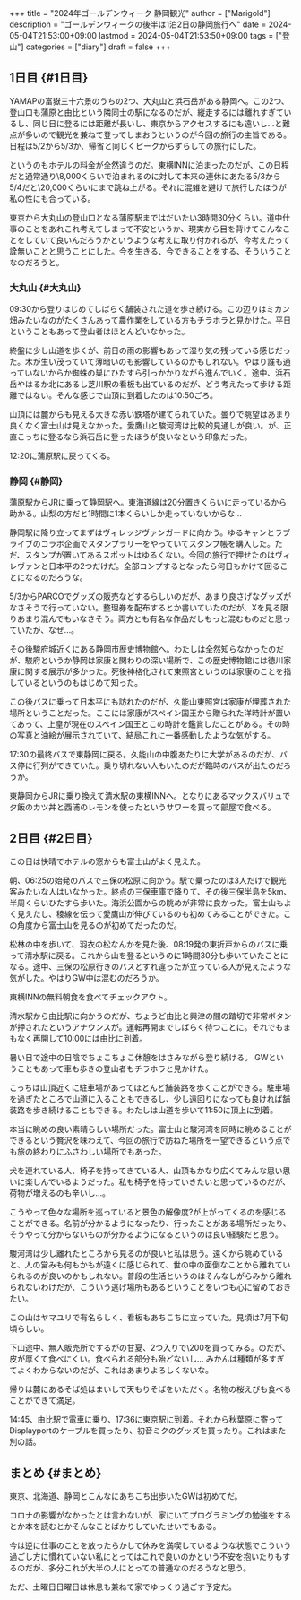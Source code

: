 +++
title = "2024年ゴールデンウィーク 静岡観光"
author = ["Marigold"]
description = "ゴールデンウィークの後半は1泊2日の静岡旅行へ"
date = 2024-05-04T21:53:00+09:00
lastmod = 2024-05-04T21:53:50+09:00
tags = ["登山"]
categories = ["diary"]
draft = false
+++

## 1日目 {#1日目}

YAMAPの富嶽三十六景のうちの2つ、大丸山と浜石岳がある静岡へ。この2つ、登山口も蒲原と由比という隣同士の駅になるのだが、縦走するには離れすぎているし、同じ日に登るには距離が長いし、東京からアクセスするにも遠いし...と難点が多いので観光を兼ねて登ってしまおうというのが今回の旅行の主旨である。日程は5/2から5/3か、帰省と同じくピークからずらしての旅行にした。

というのもホテルの料金が全然違うのだ。東横INNに泊まったのだが、この日程だと通常通り\\8,000くらいで泊まれるのに対して本来の連休にあたる5/3から5/4だと\\20,000くらいにまで跳ね上がる。それに混雑を避けて旅行したほうが私の性にも合っている。

東京から大丸山の登山口となる蒲原駅まではだいたい3時間30分くらい。道中仕事のことをあれこれ考えてしまって不安というか、現実から目を背けてこんなことをしていて良いんだろうかというような考えに取り付かれるが、今考えたって詮無いことと思うことにした。今を生きる、今できることをする、そういうことなのだろうと。


### 大丸山 {#大丸山}

09:30から登りはじめてしばらく舗装された道を歩き続ける。この辺りはミカン畑みたいなのがたくさんあって農作業をしている方もチラホラと見かけた。平日ということもあって登山者はほとんどいなかった。

終盤に少し山道を歩くが、前日の雨の影響もあって湿り気の残っている感じだった。木が生い茂っていて薄暗いのも影響しているのかもしれない。やはり誰も通っていないからか蜘蛛の巣にひたすら引っかかりながら進んでいく。途中、浜石岳やはるか北にあるし芝川駅の看板も出ているのだが、どう考えたって歩ける距離ではない。そんな感じで山頂に到着したのは10:50ごろ。

山頂には麓からも見える大きな赤い鉄塔が建てられていた。曇りで眺望はあまり良くなく富士山は見えなかった。愛鷹山と駿河湾は比較的見通しが良い。が、正直こっちに登るなら浜石岳に登ったほうが良いなという印象だった。

12:20に蒲原駅に戻ってくる。


### 静岡 {#静岡}

蒲原駅からJRに乗って静岡駅へ。東海道線は20分置きくらいに走っているから助かる。山梨の方だと1時間に1本くらいしか走っていないからな...

静岡駅に降り立ってまずはヴィレッジヴァンガードに向かう。ゆるキャンとラブライブのコラボ企画でスタンプラリーをやっていてスタンプ帳を購入した。ただ、スタンプが置いてあるスポットはゆるくない。今回の旅行で押せたのはヴィレヴァンと日本平の2つだけだ。全部コンプするとなったら何日もかけて回ることになるのだろうな。

5/3からPARCOでグッズの販売などするらしいのだが、あまり良さげなグッズがなさそうで行っていない。整理券を配布するとか書いていたのだが、Xを見る限りあまり混んでもいなさそう。両方とも有名な作品だしもっと混むものだと思っていたが、なぜ...。

その後駿府城近くにある静岡市歴史博物館へ。わたしは全然知らなかったのだが、駿府というか静岡は家康と関わりの深い場所で、この歴史博物館には徳川家康に関する展示が多かった。死後神格化されて東照宮というのは家康のことを指しているというのもはじめて知った。

この後バスに乗って日本平にも訪れたのだが、久能山東照宮は家康が埋葬された場所ということだった。ここには家康がスペイン国王から贈られた洋時計が置いてあって、上皇が現在のスペイン国王とこの時計を鑑賞したことがある。その時の写真と油絵が展示されていて、結局これに一番感動したような気がする。

17:30の最終バスで東静岡に戻る。久能山の中腹あたりに大学があるのだが、バス停に行列ができていた。乗り切れない人もいたのだが臨時のバスが出たのだろうか。

東静岡からJRに乗り換えて清水駅の東横INNへ。となりにあるマックスバリュで夕飯のカツ丼と西浦のレモンを使ったというサワーを買って部屋で食べる。


## 2日目 {#2日目}

この日は快晴でホテルの窓からも富士山がよく見えた。

朝、06:25の始発のバスで三保の松原に向かう。駅で乗ったのは3人だけで観光客みたいな人はいなかった。終点の三保車庫で降りて、その後三保半島を5km、半周くらいひたすら歩いた。海浜公園からの眺めが非常に良かった。富士山もよく見えたし、稜線を伝って愛鷹山が伸びているのも初めてみることができた。この角度から富士山を見るのが初めてだったのだ。

松林の中を歩いて、羽衣の松なんかを見た後、08:19発の東折戸からのバスに乗って清水駅に戻る。これから山を登るというのに1時間30分も歩いていたことになる。途中、三保の松原行きのバスとすれ違ったが立っている人が見えたような気がした。やはりGW中は混むのだろうか。

東横INNの無料朝食を食べてチェックアウト。

清水駅から由比駅に向かうのだが、ちょうど由比と興津の間の踏切で非常ボタンが押されたというアナウンスが。運転再開までしばらく待つことに。それでもまもなく再開して10:00には由比に到着。

暑い日で途中の日陰でちょこちょこ休憩をはさみながら登り続ける。
GWということもあって車も歩きの登山者もチラホラと見かけた。

こっちは山頂近くに駐車場があってほとんど舗装路を歩くことができる。駐車場を過ぎたところで山道に入ることもできるし、少し遠回りになっても良ければ舗装路を歩き続けることもできる。わたしは山道を歩いて11:50に頂上に到着。

本当に眺めの良い素晴らしい場所だった。富士山と駿河湾を同時に眺めることができるという贅沢を味わえて、今回の旅行で訪ねた場所を一望できるという点でも旅の終わりにふさわしい場所でもあった。

犬を連れている人、椅子を持ってきている人、山頂もかなり広くてみんな思い思いに楽しんでいるようだった。私も椅子を持っていきたいと思っているのだが、荷物が増えるのも辛いし...。

こうやって色々な場所を巡っていると景色の解像度?が上がってくるのを感じることができる。名前が分かるようになったり、行ったことがある場所だったり、そうやって分からないものが分かるようになるというのは良い経験だと思う。

駿河湾は少し離れたところから見るのが良いと私は思う。遠くから眺めていると、人の営みも何もかもが遠くに感じられて、世の中の面倒なことから離れていられるのが良いのかもしれない。普段の生活というのはそんなしがらみから離れられないわけだが、こういう逃げ場所もあるということをいつも心に留めておきたい。

この山はヤマユリで有名らしく、看板もあちこちに立っていた。見頃は7月下旬頃らしい。

下山途中、無人販売所でするがの甘夏、2つ入りで\\200を買ってみる。のだが、皮が厚くて食べにくい。食べられる部分も殆どないし...
みかんは種類が多すぎてよくわからないのだが、これはあまりよろしくないな。

帰りは麓にあるそば処はまいしで天もりそばをいただく。名物の桜えびも食べることができて満足。

14:45、由比駅で電車に乗り、17:36に東京駅に到着。それから秋葉原に寄ってDisplayportのケーブルを買ったり、初音ミクのグッズを買ったり。これはまた別の話。


## まとめ {#まとめ}

東京、北海道、静岡とこんなにあちこち出歩いたGWは初めてだ。

コロナの影響がなかったとは言わないが、家にいてプログラミングの勉強をするとか本を読むとかそんなことばかりしていたせいでもある。

今は逆に仕事のことを放ったらかして休みを満喫しているような状態でこういう過ごし方に慣れていない私にとってはこれで良いのかという不安を抱いたりもするのだが、多分これが大半の人にとっての普通なのだろうなと思う。

ただ、土曜日日曜日は休息も兼ねて家でゆっくり過ごす予定だ。
